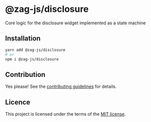# @zag-js/disclosure

Core logic for the disclosure widget implemented as a state machine

## Installation

```sh
yarn add @zag-js/disclosure
# or
npm i @zag-js/disclosure
```

## Contribution

Yes please! See the [contributing guidelines](https://github.com/chakra-ui/zag/blob/main/CONTRIBUTING.md) for details.

## Licence

This project is licensed under the terms of the [MIT license](https://github.com/chakra-ui/zag/blob/main/LICENSE).
